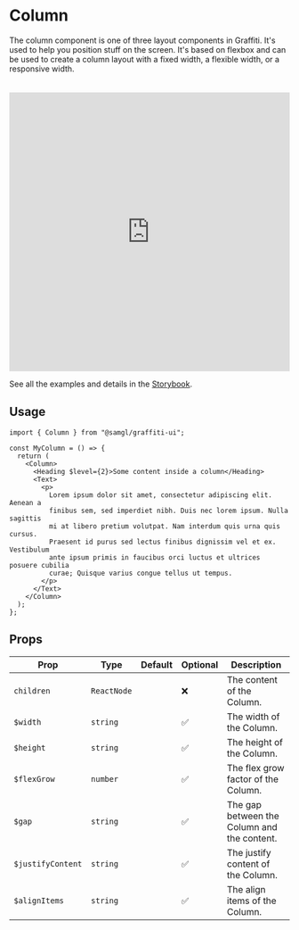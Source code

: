 # Column

The column component is one of three layout components in Graffiti. It's used to help you position stuff on the screen. It's based on flexbox and can be used to create a column layout with a fixed width, a flexible width, or a responsive width.

<iframe src="https://samhynds.github.io/graffiti-ui/?path=/story/layout-column--column-with-content&viewMode=story&shortcuts=false&singleStory=true"
     style="width:100%; height:500px; border:0; margin-top: 20px;"
     title="graffiti-column-example-1"
   ></iframe>

See all the examples and details in the [Storybook](https://samhynds.github.io/graffiti-ui/?path=/docs/layout-column--docs).

## Usage

```tsx
import { Column } from "@samgl/graffiti-ui";

const MyColumn = () => {
  return (
    <Column>
      <Heading $level={2}>Some content inside a column</Heading>
      <Text>
        <p>
          Lorem ipsum dolor sit amet, consectetur adipiscing elit. Aenean a
          finibus sem, sed imperdiet nibh. Duis nec lorem ipsum. Nulla sagittis
          mi at libero pretium volutpat. Nam interdum quis urna quis cursus.
          Praesent id purus sed lectus finibus dignissim vel et ex. Vestibulum
          ante ipsum primis in faucibus orci luctus et ultrices posuere cubilia
          curae; Quisque varius congue tellus ut tempus.
        </p>
      </Text>
    </Column>
  );
};
```

## Props

| Prop              | Type        | Default | Optional | Description                                 |
| ----------------- | ----------- | ------- | -------- | ------------------------------------------- |
| `children`        | `ReactNode` |         | ❌       | The content of the Column.                  |
| `$width`          | `string`    |         | ✅       | The width of the Column.                    |
| `$height`         | `string`    |         | ✅       | The height of the Column.                   |
| `$flexGrow`       | `number`    |         | ✅       | The flex grow factor of the Column.         |
| `$gap`            | `string`    |         | ✅       | The gap between the Column and the content. |
| `$justifyContent` | `string`    |         | ✅       | The justify content of the Column.          |
| `$alignItems`     | `string`    |         | ✅       | The align items of the Column.              |
